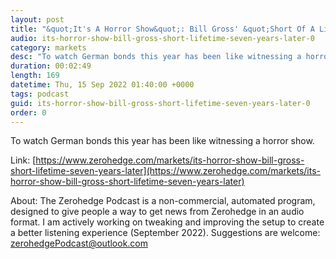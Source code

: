 ```yaml
---
layout: post
title: "&quot;It's A Horror Show&quot;: Bill Gross' &quot;Short Of A Lifetime&quot; Seven Years Later"
audio: its-horror-show-bill-gross-short-lifetime-seven-years-later-0
category: markets
desc: "To watch German bonds this year has been like witnessing a horror show."
duration: 00:02:49
length: 169
datetime: Thu, 15 Sep 2022 01:40:00 +0000
tags: podcast
guid: its-horror-show-bill-gross-short-lifetime-seven-years-later-0
order: 0
---
```

To watch German bonds this year has been like witnessing a horror show.

Link: [https://www.zerohedge.com/markets/its-horror-show-bill-gross-short-lifetime-seven-years-later](https://www.zerohedge.com/markets/its-horror-show-bill-gross-short-lifetime-seven-years-later)

About: The Zerohedge Podcast is a non-commercial, automated program, designed to give people a way to get news from Zerohedge in an audio format.  I am actively working on tweaking and improving the setup to create a better listening experience (September 2022).  Suggestions are welcome: [zerohedgePodcast@outlook.com](mailto:zerohedgePodcast@outlook.com)